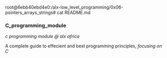 root@6ebb40ebd4e0:/alx-low_level_programming/0x06-pointers_arrays_strings# cat README.md 
### C_programming_module
*c programming module @ alx africa*

A complete guide to effecient and best programming principles, *focusing on C*
